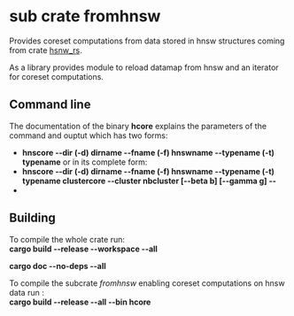 # sub crate fromhnsw

Provides coreset computations from data stored in hnsw structures coming from crate [hsnw_rs](https://crates.io/crates/hnsw_rs).

As a library provides module to reload datamap from hnsw and an iterator for coreset computations.

## Command line

The documentation of the binary **hcore** explains the parameters of the command and ouptut
which has two forms:
  - **hnscore  --dir (-d) dirname  --fname (-f) hnswname  --typename (-t) typename**
  or in its complete form:  
  - **hnscore  --dir (-d) dirname  --fname (-f) hnswname  --typename (-t) typename  clustercore --cluster nbcluster [--beta b] [--gamma g] --**
  - 



## Building

To compile the whole crate run:  
**cargo build --release --workspace --all**

**cargo doc --no-deps --all**


To compile the subcrate *fromhnsw* enabling coreset computations on hnsw data run :  
**cargo build --release --all  --bin hcore**



